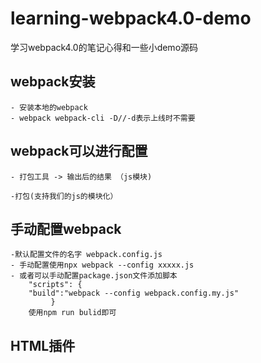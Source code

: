 # learning-webpack4.0-demo
学习webpack4.0的笔记心得和一些小demo源码
## webpack安装
	- 安装本地的webpack
	- webpack webpack-cli -D//-d表示上线时不需要
## webpack可以进行配置
	- 打包工具 -> 输出后的结果 （js模块)

	-打包(支持我们的js的模块化）

## 手动配置webpack
	-默认配置文件的名字 webpack.config.js
	- 手动配置使用npx webpack --config xxxxx.js
	- 或者可以手动配置package.json文件添加脚本
		"scripts": {
  		"build":"webpack --config webpack.config.my.js"
 			 }
  		使用npm run bulid即可
## HTML插件
